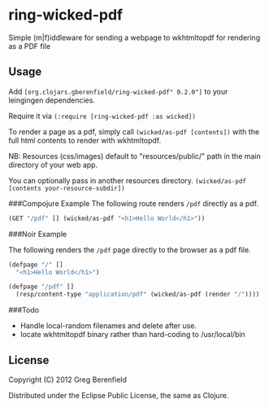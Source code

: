 # ring-wicked-pdf

Simple (m|f)iddleware for sending a webpage to wkhtmltopdf for rendering as a PDF
file

## Usage

Add `[org.clojars.gberenfield/ring-wicked-pdf" 0.2.0"]` to your leingingen dependencies.

Require it via `(:require [ring-wicked-pdf :as wicked])`

To render a page as a pdf, simply call `(wicked/as-pdf [contents])` with
the full html contents to render with wkhtmltopdf.

NB: Resources (css/images) default to "resources/public/" path in
the main directory of your web app.

You can optionally pass in another resources directory.
`(wicked/as-pdf [contents your-resource-subdir])`

###Compojure Example
The following route renders `/pdf` directly as a pdf.

```clojure
(GET "/pdf" [] (wicked/as-pdf "<h1>Hello World</h1>"))
```

###Noir Example

The following renders the `/pdf` page directly to the
browser as a pdf file.

```clojure
(defpage "/" []
  "<h1>Hello World</h1>")

(defpage "/pdf" []
  (resp/content-type "application/pdf" (wicked/as-pdf (render "/"))))
```

###Todo

* Handle local-random filenames and delete after use.
* locate wkhtmltopdf binary rather than hard-coding to /usr/local/bin
## License

Copyright (C) 2012 Greg Berenfield

Distributed under the Eclipse Public License, the same as Clojure.
